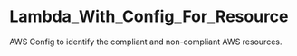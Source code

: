 # Lambda_With_Config_For_Resource
AWS Config to identify the compliant and non-compliant AWS resources. 
